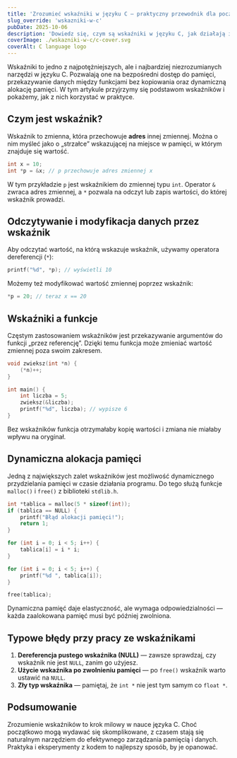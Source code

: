 ```yaml
---
title: 'Zrozumieć wskaźniki w języku C — praktyczny przewodnik dla początkujących'
slug_override: 'wskazniki-w-c'
pubDate: 2025-10-06
description: 'Dowiedz się, czym są wskaźniki w języku C, jak działają i jak z nich korzystać bez popełniania typowych błędów.'
coverImage: ./wskazniki-w-c/c-cover.svg
coverAlt: C language logo
---
```


Wskaźniki to jedno z najpotężniejszych, ale i najbardziej niezrozumianych narzędzi w języku C. Pozwalają one na bezpośredni dostęp do pamięci, przekazywanie danych między funkcjami bez kopiowania oraz dynamiczną alokację pamięci. W tym artykule przyjrzymy się podstawom wskaźników i pokażemy, jak z nich korzystać w praktyce.

## Czym jest wskaźnik?

Wskaźnik to zmienna, która przechowuje **adres** innej zmiennej. Można o nim myśleć jako o „strzałce” wskazującej na miejsce w pamięci, w którym znajduje się wartość.

```c
int x = 10;
int *p = &x; // p przechowuje adres zmiennej x
```

W tym przykładzie `p` jest wskaźnikiem do zmiennej typu `int`. Operator `&` zwraca adres zmiennej, a `*` pozwala na odczyt lub zapis wartości, do której wskaźnik prowadzi.

## Odczytywanie i modyfikacja danych przez wskaźnik

Aby odczytać wartość, na którą wskazuje wskaźnik, używamy operatora dereferencji (`*`):

```c
printf("%d", *p); // wyświetli 10
```

Możemy też modyfikować wartość zmiennej poprzez wskaźnik:

```c
*p = 20; // teraz x == 20
```

## Wskaźniki a funkcje

Częstym zastosowaniem wskaźników jest przekazywanie argumentów do funkcji „przez referencję”. Dzięki temu funkcja może zmieniać wartość zmiennej poza swoim zakresem.

```c
void zwieksz(int *n) {
    (*n)++;
}

int main() {
    int liczba = 5;
    zwieksz(&liczba);
    printf("%d", liczba); // wypisze 6
}
```

Bez wskaźników funkcja otrzymałaby kopię wartości i zmiana nie miałaby wpływu na oryginał.

## Dynamiczna alokacja pamięci

Jedną z największych zalet wskaźników jest możliwość dynamicznego przydzielania pamięci w czasie działania programu. Do tego służą funkcje `malloc()` i `free()` z biblioteki `stdlib.h`.

```c
int *tablica = malloc(5 * sizeof(int));
if (tablica == NULL) {
    printf("Błąd alokacji pamięci!");
    return 1;
}

for (int i = 0; i < 5; i++) {
    tablica[i] = i * i;
}

for (int i = 0; i < 5; i++) {
    printf("%d ", tablica[i]);
}

free(tablica);
```

Dynamiczna pamięć daje elastyczność, ale wymaga odpowiedzialności — każda zaalokowana pamięć musi być później zwolniona.

## Typowe błędy przy pracy ze wskaźnikami

1. **Dereferencja pustego wskaźnika (NULL)** — zawsze sprawdzaj, czy wskaźnik nie jest `NULL`, zanim go użyjesz.
2. **Użycie wskaźnika po zwolnieniu pamięci** — po `free()` wskaźnik warto ustawić na `NULL`.
3. **Zły typ wskaźnika** — pamiętaj, że `int *` nie jest tym samym co `float *`.

## Podsumowanie

Zrozumienie wskaźników to krok milowy w nauce języka C. Choć początkowo mogą wydawać się skomplikowane, z czasem stają się naturalnym narzędziem do efektywnego zarządzania pamięcią i danych. Praktyka i eksperymenty z kodem to najlepszy sposób, by je opanować.

